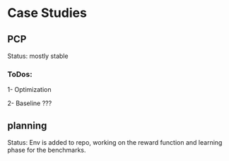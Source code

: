 # Case Studies

## PCP
Status: mostly stable 

### ToDos:
1- Optimization

2- Baseline ???

## planning

Status: Env is added to repo, working on the reward function and learning phase for the benchmarks.
